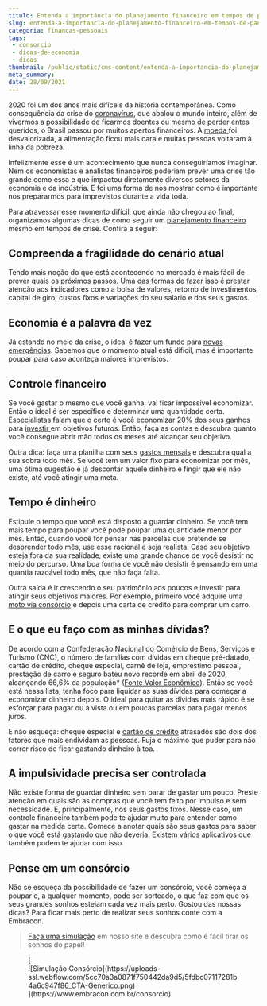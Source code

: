 ```yaml
---
titulo: Entenda a importância do planejamento financeiro em tempos de pandemia
slug: entenda-a-importancia-do-planejamento-financeiro-em-tempos-de-pandemia
categoria: financas-pessoais
tags:
 - consorcio
 - dicas-de-economia
 - dicas
thumbnail: /public/static/cms-content/entenda-a-importancia-do-planejamento-financeiro-em-tempos-de-pandemia.jpg
meta_summary: 
date: 28/09/2021
---
```

2020 foi um dos anos mais difíceis da história contemporânea. Como consequência da crise do [coronavírus](https://www.embracon.com.br/blog/habitos-de-consumo-antes-durante-e-pos-pandemia), que abalou o mundo inteiro, além de vivermos a possibilidade de ficarmos doentes ou mesmo de perder entes queridos, o Brasil passou por muitos apertos financeiros. A [moeda ](https://www.embracon.com.br/blog/entenda-como-a-variacao-da-moeda-estrangeira-pode-impactar-sua-vida)foi desvalorizada, a alimentação ficou mais cara e muitas pessoas voltaram à linha da pobreza.

Infelizmente esse é um acontecimento que nunca conseguiríamos imaginar. Nem os economistas e analistas financeiros poderiam prever uma crise tão grande como essa e que impactou diretamente diversos setores da economia e da indústria. E foi uma forma de nos mostrar como é importante nos prepararmos para imprevistos durante a vida toda.

Para atravessar esse momento difícil, que ainda não chegou ao final, organizamos algumas dicas de como seguir um [planejamento financeiro](https://www.embracon.com.br/blog/planejamento-financeiro-um-guia-para-as-financas-nao-sairem-de-controle) mesmo em tempos de crise. Confira a seguir:

Compreenda a fragilidade do cenário atual
-----------------------------------------

Tendo mais noção do que está acontecendo no mercado é mais fácil de prever quais os próximos passos. Uma das formas de fazer isso é prestar atenção aos indicadores como a bolsa de valores, retorno de investimentos, capital de giro, custos fixos e variações do seu salário e dos seus gastos.

Economia é a palavra da vez
---------------------------

Já estando no meio da crise, o ideal é fazer um fundo para [novas emergências](https://www.embracon.com.br/blog/reserva-financeira-como-preparar-a-sua). Sabemos que o momento atual está difícil, mas é importante poupar para caso aconteça maiores imprevistos.

Controle financeiro
-------------------

Se você gastar o mesmo que você ganha, vai ficar impossível economizar. Então o ideal é ser específico e determinar uma quantidade certa. Especialistas falam que o certo é você economizar 20% dos seus ganhos para [investir ](https://www.embracon.com.br/blog/quais-sao-os-melhores-tipos-de-investimentos-atualmente-confira)em objetivos futuros. Então, faça as contas e descubra quanto você consegue abrir mão todos os meses até alcançar seu objetivo.

Outra dica: faça uma planilha com seus [gastos mensais](https://www.embracon.com.br/blog/como-identificar-e-eliminar-gastos-desnecessarios) e descubra qual a sua sobra todo mês. Se você tem um valor fixo para economizar por mês, uma ótima sugestão é já descontar aquele dinheiro e fingir que ele não existe, até você atingir uma meta.

Tempo é dinheiro
----------------

Estipule o tempo que você está disposto a guardar dinheiro. Se você tem mais tempo para poupar você pode poupar uma quantidade menor por mês. Então, quando você for pensar nas parcelas que pretende se desprender todo mês, use esse racional e seja realista. Caso seu objetivo esteja fora da sua realidade, existe uma grande chance de você desistir no meio do percurso. Uma boa forma de você não desistir é pensando em uma quantia razoável todo mês, que não faça falta.

Outra saída é ir crescendo o seu patrimônio aos poucos e investir para atingir seus objetivos maiores. Por exemplo, primeiro você adquire uma [moto via consórcio](https://www.embracon.com.br/blog/guia-completo-de-como-comprar-uma-moto-com-consorcio) e depois uma carta de crédito para comprar um carro.

E o que eu faço com as minhas dívidas?
--------------------------------------

De acordo com a Confederação Nacional do Comércio de Bens, Serviços e Turismo (CNC), o número de famílias com dívidas em cheque pré-datado, cartão de crédito, cheque especial, carnê de loja, empréstimo pessoal, prestação de carro e seguro bateu novo recorde em abril de 2020, alcançando 66,6% da população\* ([Fonte Valor Econômico](https://valor.globo.com/brasil/noticia/2020/04/14/numero-de-endividados-bate-novo-recorde-em-abril-diz-cnc.ghtml)). Então se você está nessa lista, tenha foco para liquidar as suas dívidas para começar a economizar dinheiro depois. O ideal para quitar as dívidas mais rápido é se esforçar para pagar ou à vista ou em poucas parcelas para pagar menos juros.

E não esqueça: cheque especial e [cartão de crédito](https://www.embracon.com.br/blog/divida-de-cartao-de-credito-como-sair-dela-e-nao-entrar-mais) atrasados são dois dos fatores que mais endividam as pessoas. Fuja o máximo que puder para não correr risco de ficar gastando dinheiro à toa.

A impulsividade precisa ser controlada
--------------------------------------

Não existe forma de guardar dinheiro sem parar de gastar um pouco. Preste atenção em quais são as compras que você tem feito por impulso e sem necessidade. E, principalmente, nos seus gastos fixos. Nesse caso, um controle financeiro também pode te ajudar muito para entender como gastar na medida certa. Comece a anotar quais são seus gastos para saber o que você está gastando que não deveria. Existem vários [aplicativos ](https://www.embracon.com.br/blog/4-aplicativos-de-financas-para-te-ajudar-a-economizar-mais-dinheiro)que também podem te ajudar com isso.

Pense em um consórcio
---------------------

Não se esqueça da possibilidade de fazer um consórcio, você começa a poupar e, a qualquer momento, pode ser sorteado, o que faz com que os seus grandes sonhos estejam cada vez mais perto. Gostou das nossas dicas? Para ficar mais perto de realizar seus sonhos conte com a Embracon.

> [Faça uma simulação](https://www.embracon.com.br/consorcio) em nosso site e descubra como é fácil tirar os sonhos do papel!

<figure class="w-richtext-figure-type-image w-richtext-align-center">[<div>![Simulação Consórcio](https://uploads-ssl.webflow.com/5cc70a3a0871f750442da9d5/5fdbc07117281b4a6c947f86_CTA-Generico.png)</div>](https://www.embracon.com.br/consorcio)</figure>
